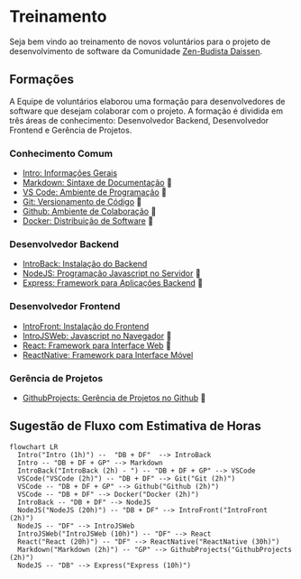 # Treinamento

Seja bem vindo ao treinamento de novos voluntários para o projeto de desenvolvimento de software da Comunidade [Zen-Budista Daissen](https://daissen.org.br/).

## Formações

A Equipe de voluntários elaborou uma formação para desenvolvedores de software que desejam colaborar com o projeto. A formação é dividida em três áreas de conhecimento: Desenvolvedor Backend, Desenvolvedor Frontend e Gerência de Projetos.

### Conhecimento Comum
  * [Intro: Informações Gerais](introducao.md)
  * [Markdown: Sintaxe de Documentação](markdown.md) 🚧
  * [VS Code: Ambiente de Programação](vscode.md) 🚧
  * [Git: Versionamento de Código](git.md) 🚧
  * [Github: Ambiente de Colaboração](github.md) 🚧
  * [Docker: Distribuição de Software](docker.md) 🚧

### Desenvolvedor Backend
  * [IntroBack: Instalação do Backend](instalacao_do_backend.md)
  * [NodeJS: Programação Javascript no Servidor](nodejs.md) 🚧 
  * [Express: Framework para Aplicações Backend](express.md) 🚧

### Desenvolvedor Frontend
  * [IntroFront: Instalação do Frontend](intro_frontend.md)
  * [IntroJSWeb: Javascript no Navegador](intro_js_web.md) 🚧
  * [React: Framework para Interface Web](react.md) 🚧
  * [ReactNative: Framework para Interface Móvel](react_native.md)
 
### Gerência de Projetos
  * [GithubProjects: Gerência de Projetos no Github](github_projects.md) 🚧

## Sugestão de Fluxo com Estimativa de Horas

```mermaid
flowchart LR
  Intro("Intro (1h)") --  "DB + DF"  --> IntroBack
  Intro -- "DB + DF + GP" --> Markdown
  IntroBack("IntroBack (2h) - ") -- "DB + DF + GP" --> VSCode 
  VSCode("VSCode (2h)") -- "DB + DF" --> Git("Git (2h)")
  VSCode -- "DB + DF + GP" --> Github("Github (2h)")
  VSCode -- "DB + DF" --> Docker("Docker (2h)")
  IntroBack -- "DB + DF" --> NodeJS
  NodeJS("NodeJS (20h)") -- "DB + DF" --> IntroFront("IntroFront (2h)")
  NodeJS -- "DF" --> IntroJSWeb
  IntroJSWeb("IntroJSWeb (10h)") -- "DF" --> React
  React("React (20h)") -- "DF" --> ReactNative("ReactNative (30h)")
  Markdown("Markdown (2h)") -- "GP" --> GithubProjects("GithubProjects (2h)")
  NodeJS -- "DB" --> Express("Express (10h)")
```

